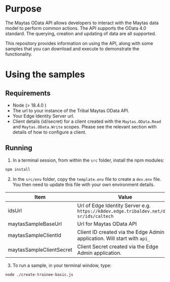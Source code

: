 # Purpose
The Maytas OData API allows developers to interact with the Maytas data model to perform common actions.   The API supports the OData 4.0 standard.  The querying, creation and updating of data are all supported.

This repository provides information on using the API, along with some samples that you can download and execute to demonstrate the functionality.  

# Using the samples

## Requirements

- Node (> 18.4.0 )
- The url to your instance of the Tribal Maytas OData API.
- Your Edge Identity Server url.
- Client details (id/secret) for a client created with the ```Maytas.OData.Read``` and ```Maytas.OData.Write``` scopes.   Please see the relevant section with details of how to configure a client.

## Running 

1. In a terminal session, from within the ```src``` folder, install the npm modules:

```powershell
npm install
```

2. In the ```src/env``` folder, copy the ```template.env``` file to create a ```dev.env``` file.    You then need to update this file with your own environment details.  

|Item                     |Value                        |
|-------------------------|-----------------------------|
|idsUrl                   | Url of Edge Identity Server e.g. ``` https://k8dev.edge.tribaldev.net/dev-sr/ids/caltech ```|
|maytasSampleBaseUrl      | Url for Maytas OData API |
|maytasSampleClientId     | Client ID created via the Edge Admin application.   Will start with ```api_```
|maytasSampleClientSecret | Client Secret created via the Edge Admin application.   

3. To run a sample, in your terminal window, type:
```
node ./create-trainee-basic.js
```
